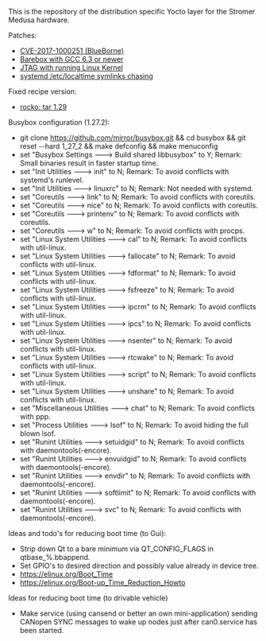 This is the repository of the distribution specific Yocto layer for the Stromer Medusa hardware.

Patches:
- [CVE-2017-1000251 (BlueBorne)](https://git.kernel.org/pub/scm/linux/kernel/git/torvalds/linux.git/commit/?id=e860d2c904d1a9f38a24eb44c9f34b8f915a6ea3)
- [Barebox with GCC 6.3 or newer](http://lists.infradead.org/pipermail/barebox/2017-May/030156.html)
- [JTAG with running Linux Kernel](https://community.nxp.com/thread/376786)
- [systemd /etc/localtime symlinks chasing](https://github.com/tramseyer/meta-medusa-dist/tree/master/recipes-core/systemd/systemd/chase_symlinks_etc_localtime.patch)

Fixed recipe version:
- [rocko: tar 1.29](https://github.com/kraj/poky/commit/a38ab4ddb786b4d692d4ae891144da576cc190e3)

Busybox configuration (1.27.2):
- git clone https://github.com/mirror/busybox.git && cd busybox && git reset --hard 1_27_2 && make defconfig && make menuconfig
- set "Busybox Settings ---> Build shared libbusybox" to Y; Remark: Small binaries result in faster startup time.
- set "Init Utilities ---> init" to N; Remark: To avoid conflicts with systemd's runlevel.
- set "Init Utilities ---> linuxrc" to N; Remark: Not needed with systemd.
- set "Coreutils ---> link" to N; Remark: To avoid conflicts with coreutils.
- set "Coreutils ---> nice" to N; Remark: To avoid conflicts with coreutils.
- set "Coreutils ---> printenv" to N; Remark: To avoid conflicts with coreutils.
- set "Coreutils ---> w" to N; Remark: To avoid conflicts with procps.
- set "Linux System Utilities ---> cal" to N; Remark: To avoid conflicts with util-linux.
- set "Linux System Utilities ---> fallocate" to N; Remark: To avoid conflicts with util-linux.
- set "Linux System Utilities ---> fdformat" to N; Remark: To avoid conflicts with util-linux.
- set "Linux System Utilities ---> fsfreeze" to N; Remark: To avoid conflicts with util-linux.
- set "Linux System Utilities ---> ipcrm" to N; Remark: To avoid conflicts with util-linux.
- set "Linux System Utilities ---> ipcs" to N; Remark: To avoid conflicts with util-linux.
- set "Linux System Utilities ---> nsenter" to N; Remark: To avoid conflicts with util-linux.
- set "Linux System Utilities ---> rtcwake" to N; Remark: To avoid conflicts with util-linux.
- set "Linux System Utilities ---> script" to N; Remark: To avoid conflicts with util-linux.
- set "Linux System Utilities ---> unshare" to N; Remark: To avoid conflicts with util-linux.
- set "Miscellaneous Utilities ---> chat" to N; Remark: To avoid conflicts with ppp.
- set "Process Utilities ---> lsof" to N; Remark: To avoid hiding the full blown lsof.
- set "Runint Utilities ---> setuidgid" to N; Remark: To avoid conflicts with daemontools(-encore).
- set "Runint Utilities ---> envuidgid" to N; Remark: To avoid conflicts with daemontools(-encore).
- set "Runint Utilities ---> envdir" to N; Remark: To avoid conflicts with daemontools(-encore).
- set "Runint Utilities ---> softlimit" to N; Remark: To avoid conflicts with daemontools(-encore).
- set "Runint Utilities ---> svc" to N; Remark: To avoid conflicts with daemontools(-encore).

Ideas and todo's for reducing boot time (to Gui):
- Strip down Qt to a bare minimum via QT_CONFIG_FLAGS in qtbase_%.bbappend.
- Set GPIO's to desired direction and possibly value already in device tree.
- https://elinux.org/Boot_Time
- https://elinux.org/Boot-up_Time_Reduction_Howto

Ideas for reducing boot time (to drivable vehicle)
- Make service (using cansend or better an own mini-application) sending CANopen SYNC messages to wake up nodes just after can0.service has been started.
